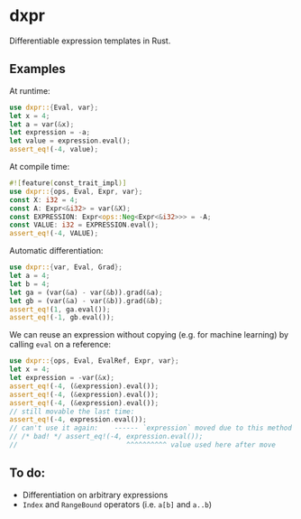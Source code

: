 # dxpr
Differentiable expression templates in Rust.

## Examples

At runtime:
```rust
use dxpr::{Eval, var};
let x = 4;
let a = var(&x);
let expression = -a;
let value = expression.eval();
assert_eq!(-4, value);
```

At compile time:
```rust
#![feature(const_trait_impl)]
use dxpr::{ops, Eval, Expr, var};
const X: i32 = 4;
const A: Expr<&i32> = var(&X);
const EXPRESSION: Expr<ops::Neg<Expr<&i32>>> = -A;
const VALUE: i32 = EXPRESSION.eval();
assert_eq!(-4, VALUE);
```

Automatic differentiation:
```rust   
use dxpr::{var, Eval, Grad};
let a = 4;
let b = 4;
let ga = (var(&a) - var(&b)).grad(&a);
let gb = (var(&a) - var(&b)).grad(&b);
assert_eq!(1, ga.eval());
assert_eq!(-1, gb.eval());
```

We can reuse an expression without copying (e.g. for machine learning) by calling `eval` on a reference:
```rust
use dxpr::{ops, Eval, EvalRef, Expr, var};
let x = 4;
let expression = -var(&x);
assert_eq!(-4, (&expression).eval());
assert_eq!(-4, (&expression).eval());
assert_eq!(-4, (&expression).eval());
// still movable the last time:
assert_eq!(-4, expression.eval());
// can't use it again:    ------ `expression` moved due to this method call
// /* bad! */ assert_eq!(-4, expression.eval());
//                           ^^^^^^^^^^ value used here after move
```

## To do:
- Differentiation on arbitrary expressions
- `Index` and `RangeBound` operators (i.e. `a[b]` and `a..b`)
